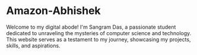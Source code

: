 # Amazon-Abhishek
Welcome to my digital abode! I'm Sangram Das, a passionate student dedicated to unraveling the mysteries of computer science and technology. This website serves as a testament to my journey, showcasing my projects, skills, and aspirations.
